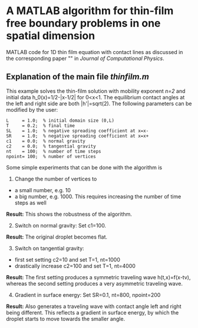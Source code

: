 # A MATLAB algorithm for thin-film free boundary problems in one spatial dimension
MATLAB code for 1D thin film equation with contact lines as discussed in the corresponding paper "" in *Journal of Computational Physics*.

## Explanation of the main file *thinfilm.m* ##

This example solves the thin-film solution with mobility exponent *n=2* and initial data h_0(x)=1/2-|x-1/2| for 0<x<1. The equilibrium contact angles at the left and right side are both |h'|=sqrt(2). The following parameters can be modified by the user:

```
L     = 1.0;  % initial domain size (0,L)
T     = 0.2;  % final time
SL    = 1.0;  % negative spreading coefficient at x=x-
SR    = 1.0;  % negative spreading coefficient at x=x+
c1    = 0.0;  % normal gravity
c2    = 0.0;  % tangential gravity
nt    = 100;  % number of time steps
npoint= 100;  % number of vertices
```

Some simple experiments that can be done with the algorithm is

1. Change the number of vertices to 

  * a small number, e.g. 10
  * a big number, e.g. 1000. This requires increasing the number of time steps as well
  
**Result:** This shows the robustness of the algorithm.

2. Switch on normal gravity: Set c1=100.

**Result:** The original droplet becomes flat.

3. Switch on tangential gravity:
  * first set setting c2=10 and set T=1, nt=1000
  * drastically increase c2=100 and set T=1, nt=4000
  
**Result:** The first setting produces a symmetric traveling wave h(t,x)=f(x-tv), whereas the second setting produces a very asymmetric traveling wave.

4. Gradient in surface energy: Set SR=0.1, nt=800, npoint=200

**Result:** Also generates a traveling wave with contact angle left and right being different. This reflects a gradient in surface energy, by which the droplet starts to move towards the smaller angle.
